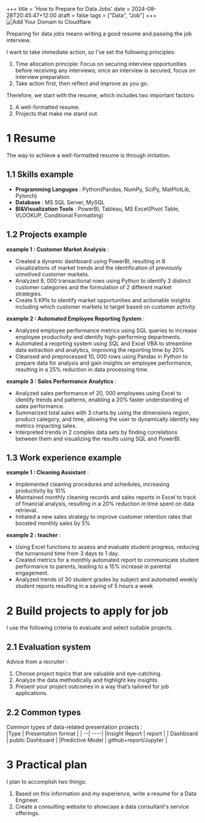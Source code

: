 +++
title = 'How to Prepare for Data Jobs'
date = 2024-08-28T20:45:47+12:00
draft = false
tags = ["Data", "Job"]
+++
![Add Your Domain to Cloudflare](/images/2024-08/data-engineer-resume.webp) 

Preparing for data jobs means writing a good resume and passing the job interview.  

I want to take immediate action, so I've set the following principles:  
1. Time allocation principle: Focus on securing interview opportunities before receiving any interviews; once an interview is secured, focus on interview preparation.
2. Take action first, then reflect and improve as you go.

Therefore, we start with the resume, which includes two important factors:
1. A well-formatted resume.
2. Projects that make me stand out.

# 1 Resume
The way to achieve a well-formatted resume is through imitation.  

## 1.1 Skills example
* **Programming Languges** : Python(Pandas, NumPy, SciPy, MatPlotLib, Pytorch)  
* **Database** : MS SQL Server, MySQL  
* **BI&Visualization Tools** : PowerBI, Tableau, MS Excel(Pivot Table, VLOOKUP, Conditional Formatting)

## 1.2 Projects example
**example 1 : Customer Market Analysis** :  
* Created a dynamic dashboard using PowerBI, resulting in 8 visualizations of market trends and the identification of previously unnotived customer markets.  
* Analyzed 8, 000 transactional rows using Python to identify 3 distinct customer categories and the formulation of 2 different market strategies.  
* Create 5 KPIs to identify market opportunities and actionable insights including which customer markets to target based on customer activity.  

**example 2 : Automated Employee Reporting System** :  
* Analyzed employee performance metrics using SQL queries to increase employee productivity and identify high-performing departments.  
* Automated a reoprting system using SQL and Excel VBA to streamline data extraction and analytics, improving the reporting time by 20%
* Cleansed and preprocessed 10, 000 rows using Pandas in Python to prepare data for analysis and gain insights on employee performance, resulting in a 25% reduction in data processing time.  

**example 3 : Sales Performance Analytics** :  
* Analyzed sales performance of 20, 000 employees using Excel to identify trends and patterns, enabling a 20% faster understanding of sales performance.  
* Summarized total sales with 3 charts by using the dimensions region, product category, and time, allowing the user to dynamically identify key metrics impacting sales.  
* Interpreted trends in 2 complex data sets by finding correlations between them and visualizing the results using SQL and PowerBI.


## 1.3 Work experience example

**example 1 : Cleaning Assistant** :  
* Implemented cleaning procedures and schedules, increasing productivity by 10%  
* Maintained monthly cleaning records and sales reports in Excel to track of financial analysis, resulting in a 20% reduction in time spent on data retrieval.
* Initiated a new sales strategy to improve customer retention rates that boosted monthly sales by 5%


**example 2 : teacher** :  
* Using Excel functions to assess and evaluate student progress, reducing the turnaround time from 3 days to 1 day.  
* Created metrics for a monthly automated report to communicate student performance to parents, leading to a 15% increase in parental engagement.  
* Analyzed trends of 30 student grades by subject and automated weekly student reports resulting in a saving of 5 hours a week

# 2 Build projects to apply for job
I use the following criteria to evaluate and select suitable projects.

## 2.1 Evaluation system
Advice from a recruiter :  
1. Choose project topics that are valuable and eye-catching.
2. Analyze the data methodically and highlight key insights.
3. Present your project outcomes in a way that’s tailored for job applications.

## 2.2 Common types

Common types of data-related presentation projects :  
|Type | Presentation format |
| --| ----|
|Insight Report | report |
| Dashboard | public Dashboard | 
|Predictive Model | github+report/Jupyter |

# 3 Practical plan
I plan to accomplish two things: 
1. Based on this information and my experience, write a resume for a Data Engineer.
2. Create a consulting website to showcase a data consultant's service offerings.
